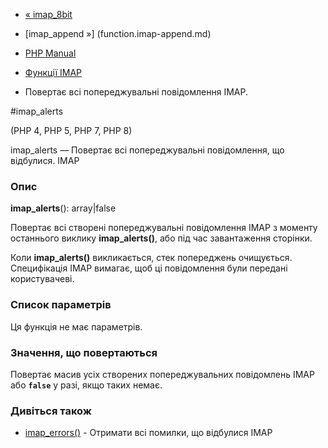 - [« imap_8bit](function.imap-8bit.md)
- [imap_append »] (function.imap-append.md)

- [PHP Manual](index.md)
- [Функції IMAP](ref.imap.md)
- Повертає всі попереджувальні повідомлення IMAP.

#imap_alerts

(PHP 4, PHP 5, PHP 7, PHP 8)

imap_alerts — Повертає всі попереджувальні повідомлення, що відбулися.
IMAP

### Опис

**imap_alerts**(): array\|false

Повертає всі створені попереджувальні повідомлення IMAP з моменту
останнього виклику **imap_alerts()**, або під час завантаження сторінки.

Коли **imap_alerts()** викликається, стек попереджень очищується.
Специфікація IMAP вимагає, щоб ці повідомлення були передані
користувачеві.

### Список параметрів

Ця функція не має параметрів.

### Значення, що повертаються

Повертає масив усіх створених попереджувальних повідомлень IMAP або
**`false`** у разі, якщо таких немає.

### Дивіться також

- [imap_errors()](function.imap-errors.md) - Отримати всі
помилки, що відбулися IMAP
